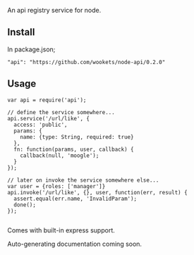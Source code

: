
An api registry service for node.

## Install

In package.json;

```"api": "https://github.com/wookets/node-api/0.2.0"```

## Usage

```
var api = require('api');

// define the service somewhere...
api.service('/url/like', {
  access: 'public',
  params: {
    name: {type: String, required: true}
  },
  fn: function(params, user, callback) {
    callback(null, 'moogle');
  }
});

// later on invoke the service somewhere else...
var user = {roles: ['manager']}
api.invoke('/url/like', {}, user, function(err, result) {
  assert.equal(err.name, 'InvalidParam');
  done();
});


```

Comes with built-in express support.

Auto-generating documentation coming soon.
